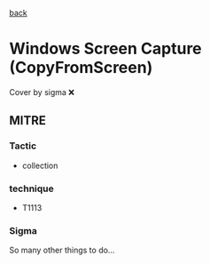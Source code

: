[back](../index.md)
# Windows Screen Capture (CopyFromScreen)
Cover by sigma :x: 

## MITRE
### Tactic
  - collection

### technique
  - T1113

### Sigma

 So many other things to do...